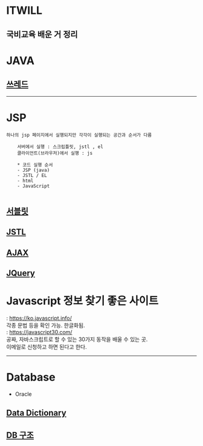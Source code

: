# ITWILL
국비교육 배운 거 정리
-----
# JAVA 
## [쓰레드](https://github.com/inuit57/ITWILL/blob/main/JSP,JAVA/JAVA/%EC%93%B0%EB%A0%88%EB%93%9C/readme.md#%EC%93%B0%EB%A0%88%EB%93%9C)

----
# JSP
```
하나의 jsp 페이지에서 실행되지만 각각이 실행되는 공간과 순서가 다름
	
	서버에서 실행 : 스크립틀릿, jstl , el 
	클라이언트(브라우저)에서 실행 : js 
	
	* 코드 실행 순서 
	- JSP (java) 
	- JSTL / EL 
	- html 
	- JavaScript 
	
```

## [서블릿](https://github.com/inuit57/ITWILL/blob/main/JSP,JAVA/JSP/servlet/readme.md#%EC%84%9C%EB%B8%94%EB%A6%BF)
## [JSTL](https://github.com/inuit57/ITWILL/tree/main/JSP%2CJAVA/JSTL#%EA%B0%9C%EC%9A%94)
## [AJAX](https://github.com/inuit57/ITWILL/tree/main/JSP%2CJAVA/JSP/AJAX)

## [JQuery](https://jquery.com/)

# Javascript 정보 찾기 좋은 사이트 
: https://ko.javascript.info/ <br>
각종 문법 등을 확인 가능. 한글화됨.  <br>
: https://javascript30.com/ <br>
공짜, 자바스크립트로 할 수 있는 30가지 동작을 배울 수 있는 곳. <br>
이메일로 신청하고 하면 된다고 한다.  <br>

----

# Database
- Oracle 

## [Data Dictionary](https://github.com/inuit57/ITWILL/tree/main/Database/Data%20Dictionary#%EA%B5%AC%EC%84%B1%EC%9A%94%EC%86%8C)

## [DB 구조](https://github.com/inuit57/ITWILL/tree/main/DB%EA%B5%AC%ED%98%84/DB%EA%B5%AC%EC%A1%B0#db-%EA%B5%AC%EC%A1%B0)
